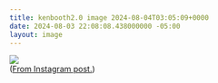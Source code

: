 ```yaml
---
title: kenbooth2.0 image 2024-08-04T03:05:09+0000
date: 2024-08-03 22:08:08.438000000 -05:00
layout: image
---
```


<img src="https://dl.dropboxusercontent.com/s/taysvho7laqb7m3/453741100_17998746392644154_8224883378094860569_n?dl=0"><br>
(<a href="https://www.instagram.com/p/C-O3X93Rz4T/">From Instagram post.</a>)